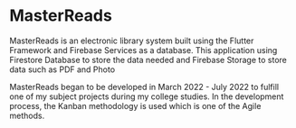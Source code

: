 # MasterReads

MasterReads is an electronic library system built using the Flutter Framework and Firebase Services as a database. This application using Firestore Database to store the data needed and Firebase Storage to store data such as PDF and Photo

MasterReads began to be developed in March 2022 - July 2022 to fulfill one of my subject projects during my college studies. In the development process, the Kanban methodology is used which is one of the Agile methods.
